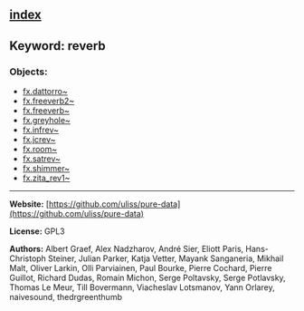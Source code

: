 [index](../index.html)
---

## Keyword: reverb

### Objects:
* [fx.dattorro~](../fx.dattorro~.html)
* [fx.freeverb2~](../fx.freeverb2~.html)
* [fx.freeverb~](../fx.freeverb~.html)
* [fx.greyhole~](../fx.greyhole~.html)
* [fx.infrev~](../fx.infrev~.html)
* [fx.jcrev~](../fx.jcrev~.html)
* [fx.room~](../fx.room~.html)
* [fx.satrev~](../fx.satrev~.html)
* [fx.shimmer~](../fx.shimmer~.html)
* [fx.zita_rev1~](../fx.zita_rev1~.html)

---
**Website:** [https://github.com/uliss/pure-data](https://github.com/uliss/pure-data)

**License:** GPL3

**Authors:** Albert Graef, Alex Nadzharov, André Sier, Eliott Paris, Hans-Christoph Steiner, Julian Parker, Katja Vetter, Mayank Sanganeria, Mikhail Malt, Oliver Larkin, Olli Parviainen, Paul Bourke, Pierre Cochard, Pierre Guillot, Richard Dudas, Romain Michon, Serge Poltavsky, Serge Potlavsky, Thomas Le Meur, Till Bovermann, Viacheslav Lotsmanov, Yann Orlarey, naivesound, thedrgreenthumb
